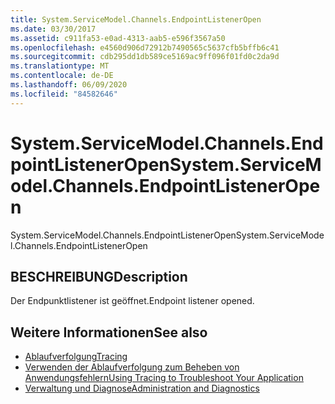 ```yaml
---
title: System.ServiceModel.Channels.EndpointListenerOpen
ms.date: 03/30/2017
ms.assetid: c911fa53-e0ad-4313-aab5-e596f3567a50
ms.openlocfilehash: e4560d906d72912b7490565c5637cfb5bffb6c41
ms.sourcegitcommit: cdb295dd1db589ce5169ac9ff096f01fd0c2da9d
ms.translationtype: MT
ms.contentlocale: de-DE
ms.lasthandoff: 06/09/2020
ms.locfileid: "84582646"
---
```

# <a name="systemservicemodelchannelsendpointlisteneropen"></a><span data-ttu-id="1278d-102">System.ServiceModel.Channels.EndpointListenerOpen</span><span class="sxs-lookup"><span data-stu-id="1278d-102">System.ServiceModel.Channels.EndpointListenerOpen</span></span>
<span data-ttu-id="1278d-103">System.ServiceModel.Channels.EndpointListenerOpen</span><span class="sxs-lookup"><span data-stu-id="1278d-103">System.ServiceModel.Channels.EndpointListenerOpen</span></span>  
  
## <a name="description"></a><span data-ttu-id="1278d-104">BESCHREIBUNG</span><span class="sxs-lookup"><span data-stu-id="1278d-104">Description</span></span>  
 <span data-ttu-id="1278d-105">Der Endpunktlistener ist geöffnet.</span><span class="sxs-lookup"><span data-stu-id="1278d-105">Endpoint listener opened.</span></span>  
  
## <a name="see-also"></a><span data-ttu-id="1278d-106">Weitere Informationen</span><span class="sxs-lookup"><span data-stu-id="1278d-106">See also</span></span>

- [<span data-ttu-id="1278d-107">Ablaufverfolgung</span><span class="sxs-lookup"><span data-stu-id="1278d-107">Tracing</span></span>](index.md)
- [<span data-ttu-id="1278d-108">Verwenden der Ablaufverfolgung zum Beheben von Anwendungsfehlern</span><span class="sxs-lookup"><span data-stu-id="1278d-108">Using Tracing to Troubleshoot Your Application</span></span>](using-tracing-to-troubleshoot-your-application.md)
- [<span data-ttu-id="1278d-109">Verwaltung und Diagnose</span><span class="sxs-lookup"><span data-stu-id="1278d-109">Administration and Diagnostics</span></span>](../index.md)
